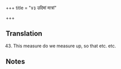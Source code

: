 +++
title = "४३ उदिमां मात्रां"

+++
## Translation
43. This measure do we measure up, so that etc. etc.

## Notes

